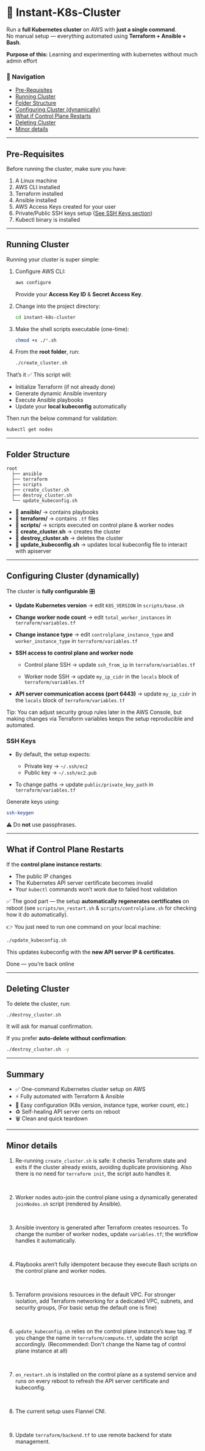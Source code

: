 # 🚀 Instant-K8s-Cluster

Run a **full Kubernetes cluster** on AWS with **just a single command**.  
No manual setup — everything automated using **Terraform + Ansible + Bash**. 

**Purpose of this:** Learning and experimenting with kubernetes without much admin effort


### 📑 Navigation
- [Pre-Requisites](#pre-requisites)
 - [Running Cluster](#running-cluster)
- [Folder Structure](#folder-structure)
- [Configuring Cluster (dynamically)](#configuring-cluster-dynamically)
 - [What if Control Plane Restarts](#what-if-control-plane-restarts)
 - [Deleting Cluster](#deleting-cluster)
- [Minor details](#minor-details)

---

## Pre-Requisites

Before running the cluster, make sure you have:

1. A Linux machine  
2. AWS CLI installed  
3. Terraform installed  
4. Ansible installed  
5. AWS Access Keys created for your user  
6. Private/Public SSH keys setup ([See SSH Keys section](#ssh-keys))
7. Kubectl binary is installed

---

## Running Cluster

Running your cluster is super simple:

1. Configure AWS CLI:  

    ```bash
    aws configure
    ```

   Provide your **Access Key ID** & **Secret Access Key**.

2. Change into the project directory:

    ```bash
    cd instant-k8s-cluster
    ```

3. Make the shell scripts executable (one-time):

    ```bash
    chmod +x ./*.sh
    ```

4. From the **root folder**, run:

    ```bash
    ./create_cluster.sh
    ```

That’s it ✅
This script will:

* Initialize Terraform (if not already done)
* Generate dynamic Ansible inventory
* Execute Ansible playbooks
* Update your **local kubeconfig** automatically

Then run the below command for validation:
```bash
kubectl get nodes
```

---

## Folder Structure

```text
root
  ├── ansible
  ├── terraform
  ├── scripts
  ├── create_cluster.sh
  ├── destroy_cluster.sh
  └── update_kubeconfig.sh
```

* 📁 **ansible/** → contains playbooks
* 📁 **terraform/** → contains `.tf` files
* 📁 **scripts/** → scripts executed on control plane & worker nodes
* 📜 **create\_cluster.sh** → creates the cluster
* 📜 **destroy\_cluster.sh** → deletes the cluster
* 📜 **update\_kubeconfig.sh** → updates local kubeconfig file to interact with apiserver

---

## Configuring Cluster (dynamically)

The cluster is **fully configurable** 🎛️

* **Update Kubernetes version** → edit `K8S_VERSION` in `scripts/base.sh`

* **Change worker node count** → edit `total_worker_instances` in `terraform/variables.tf`

* **Change instance type** → edit `controlplane_instance_type` and `worker_instance_type` in `terraform/variables.tf`

* **SSH access to control plane and worker node**
  * Control plane SSH → update `ssh_from_ip` in `terraform/variables.tf`

  * Worker node SSH → update `my_ip_cidr` in the `locals` block of `terraform/variables.tf`

* **API server communication access (port 6443)** → update `my_ip_cidr` in the `locals` block of `terraform/variables.tf`

Tip: You can adjust security group rules later in the AWS Console, but making changes via Terraform variables keeps the setup reproducible and automated.


### SSH Keys

* By default, the setup expects:

  * Private key → `~/.ssh/ec2`
  * Public key → `~/.ssh/ec2.pub`

* To change paths → update `public/private_key_path` in `terraform/variables.tf`

Generate keys using:

```bash
ssh-keygen
```

⚠️ Do **not** use passphrases.

---

## What if Control Plane Restarts

If the **control plane instance restarts**:

* The public IP changes
* The Kubernetes API server certificate becomes invalid
* Your `kubectl` commands won’t work due to failed host validation

✅ The good part — the setup **automatically regenerates certificates** on reboot (see `scripts/on_restart.sh` & `scripts/controlplane.sh` for checking how it do automatically).

👉 You just need to run one command on your local machine:

```bash
./update_kubeconfig.sh
```

This updates kubeconfig with the **new API server IP & certificates**.

Done — you’re back online

---

## Deleting Cluster

To delete the cluster, run:

```bash
./destroy_cluster.sh
```

It will ask for manual confirmation.

If you prefer **auto-delete without confirmation**:

```bash
./destroy_cluster.sh -y
```

---

## Summary

* ✅ One-command Kubernetes cluster setup on AWS
* ⚡ Fully automated with Terraform & Ansible
* 🔧 Easy configuration (K8s version, instance type, worker count, etc.)
* ♻️ Self-healing API server certs on reboot
* 🗑️ Clean and quick teardown

---

## Minor details

1. Re-running `create_cluster.sh` is safe: it checks Terraform state and exits if the cluster already exists, avoiding duplicate provisioning. Also there is no need for `terraform init`, the script auto handles it.

<br>

2. Worker nodes auto-join the control plane using a dynamically generated `joinNodes.sh` script (rendered by Ansible).

<br>

3. Ansible inventory is generated after Terraform creates resources. To change the number of worker nodes, update `variables.tf`; the workflow handles it automatically.

<br>

4. Playbooks aren’t fully idempotent because they execute Bash scripts on the control plane and worker nodes.

<br>

5. Terraform provisions resources in the default VPC. For stronger isolation, add Terraform networking for a dedicated VPC, subnets, and security groups, (For basic setup the default one is fine)

<br>

6. `update_kubeconfig.sh` relies on the control plane instance’s `Name` tag. If you change the name in `terraform/compute.tf`, update the script accordingly. (Recommended: Don't change the Name tag of control plane instance at all)

<br>

7. `on_restart.sh` is installed on the control plane as a systemd service and runs on every reboot to refresh the API server certificate and kubeconfig.

<br>

8. The current setup uses Flannel CNI.

<br>

9. Update `terraform/backend.tf` to use remote backend for state management.
